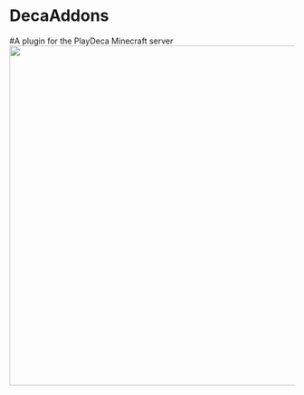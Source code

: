 # **DecaAddons**
#A plugin for the PlayDeca Minecraft server
<a href="https://playdeca.com"><img src="https://playdeca.com/assets/images/logos/PlayDecaBannerPNG.png" style="max-width:100%;" width="600"></a>
